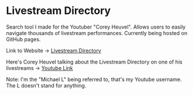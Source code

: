 # Livestream Directory
Search tool I made for the Youtuber "Corey Heuvel". Allows users to easily navigate thousands of livestream performances. Currently being hosted on GitHub pages.

Link to Website -> [Livestream Directory](https://michaelt-178.github.io/LivestreamDirectory/)

Here's Corey Heuvel talking about the Livestream Directory on one of his livestreams -> [Youtube Link](https://www.youtube.com/live/bEBVkT9SWFY?feature=share&t=2937)


Note: I'm the "Michael L" being referred to, that's my Youtube username. The L doesn't stand for anything.
